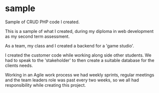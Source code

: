 # sample
Sample of CRUD PHP code I created.

This is a sample of what I created, during my diploma in web development as my second term assessment. 

As a team, my class and I created a backend for a 'game studio'. 

I created the customer code while working along side other students. We had to speak to the 'stakeholder' to then create a suitable database for the clients needs. 

Working in an Agile work process we had weekly sprints, regular meetings and the team leaders role was past every two weeks, so we all had responsibility while creating this project.
